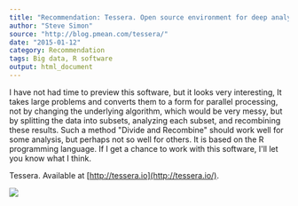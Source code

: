 ```yaml
---
title: "Recommendation: Tessera. Open source environment for deep analysis of large complex data"
author: "Steve Simon"
source: "http://blog.pmean.com/tessera/"
date: "2015-01-12"
category: Recommendation
tags: Big data, R software
output: html_document
---
```


I have not had time to preview this software, but it looks very
interesting, It takes large problems and converts them to a form for
parallel processing, not by changing the underlying algorithm, which
would be very messy, but by splitting the data into subsets, analyzing
each subset, and recombining these results. Such a method "Divide and
Recombine" should work well for some analysis, but perhaps not so well
for others. It is based on the R programming language. If I get a chance
to work with this software, I'll let you know what I think.

<!---More--->

Tessera. Available at [http://tessera.io](http://tessera.io/).

![](../../web/images/tessera01.png)




